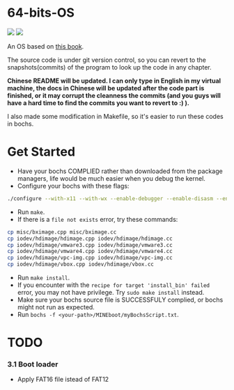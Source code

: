 # 64-bits-OS

![](https://img.shields.io/badge/Ubuntu-18.04-success)
![](https://img.shields.io/badge/Parallels-15.1.4-success)

An OS based on [this book](https://book.douban.com/subject/30222325/).

The source code is under git version control, so you can revert to the snapshots(commits) of the program to look up the code in any chapter.

**Chinese README will be updated. I can only type in English in my virtual machine, the docs in Chinese will be updated after the code part is finished, or it may corrupt the cleanness the commits (and you guys will have a hard time to find the commits you want to revert to :) ).**

I also made some modification in Makefile, so it's easier to run these codes in bochs.

# Get Started
- Have your bochs COMPLIED rather than downloaded from the package managers, life would be much easier when you debug the kernel.
- Configure your bochs with these flags:

```bash
./configure --with-x11 --with-wx --enable-debugger --enable-disasm --enable-all-optimizations --enable-readline --enable-long-phy-address --enable-ltdl-install --enable-idle-hack --enable-plugins --enable-a20-pin --enable-smp --enable-cpu-level=6 --enable-large-ramfile --enable-repeat-speedups --enable-fast-function-calls --enable-handlers-chaining --enable-trace-linking --enable-configurable-msrs --enable-show-ips --enable-cpp --enable-debugger-gui --enable-iodebug --enable-logging --enable-assert-checks --enable-monitor-mwait --enable-x86-debugger --enable-pci --enable-usb --enable-voodoo --enable-avx --enable-evex --enable-x86-64

```
- Run ``make``.
- If there is a ``file not exists`` error, try these commands:

```bash
cp misc/bximage.cpp misc/bximage.cc
cp iodev/hdimage/hdimage.cpp iodev/hdimage/hdimage.cc
cp iodev/hdimage/vmware3.cpp iodev/hdimage/vmware3.cc
cp iodev/hdimage/vmware4.cpp iodev/hdimage/vmware4.cc
cp iodev/hdimage/vpc-img.cpp iodev/hdimage/vpc-img.cc
cp iodev/hdimage/vbox.cpp iodev/hdimage/vbox.cc

```
- Run ``make install``. 
- If you encounter with the ``recipe for target 'install_bin' failed`` error, you may not have privilege. Try ``sudo make install`` instead. 
- Make sure your bochs source file is SUCCESSFULY complied, or bochs might not run as expected.
- Run ``bochs -f <your-path>/MINEboot/myBochsScript.txt``.

# TODO
### 3.1 Boot loader
- Apply FAT16 file istead of FAT12


